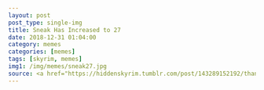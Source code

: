 ```yaml
---
layout: post
post_type: single-img
title: Sneak Has Increased to 27
date: 2018-12-31 01:04:00
category: memes
categories: [memes]
tags: [skyrim, memes]
img1: /img/memes/sneak27.jpg
source: <a href="https://hiddenskyrim.tumblr.com/post/143289152192/thanks-for-the-submission-pariah-fan" target="_blank" rel="nofollow">Hidden Skyrim</a>
---
```


